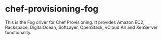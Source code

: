 # chef-provisioning-fog

This is the Fog driver for Chef Provisioning.  It provides Amazon EC2, Rackspace, DigitalOcean, SoftLayer, OpenStack, vCloud Air and XenServer functionality.
